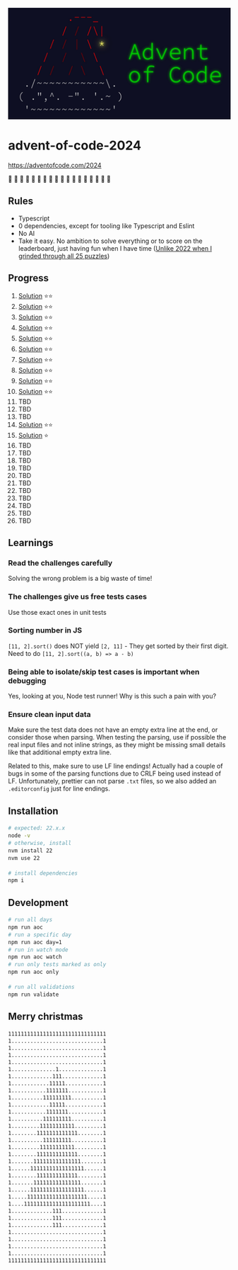 ![advent of code banner](/header.png)

# advent-of-code-2024

https://adventofcode.com/2024

🎅 🎄 🎁 🎅 🎄 🎁 🎅 🎄 🎁 🎅 🎄 🎁 🎅 🎄 🎁 🎅 🎄 🎁

## Rules

- Typescript
- 0 dependencies, except for tooling like Typescript and Eslint
- No AI
- Take it easy. No ambition to solve everything or to score on the leaderboard, just having fun when I have time ([Unlike 2022 when I grinded through all 25 puzzles](https://github.com/andre-brdoch/advent-of-code-2022))

## Progress

1. [Solution](https://github.com/andre-brdoch/advent-of-code-2024/tree/main/day-01) ⭐⭐
2. [Solution](https://github.com/andre-brdoch/advent-of-code-2024/tree/main/day-02) ⭐⭐
3. [Solution](https://github.com/andre-brdoch/advent-of-code-2024/tree/main/day-03) ⭐⭐
4. [Solution](https://github.com/andre-brdoch/advent-of-code-2024/tree/main/day-04) ⭐⭐
5. [Solution](https://github.com/andre-brdoch/advent-of-code-2024/tree/main/day-05) ⭐⭐
6. [Solution](https://github.com/andre-brdoch/advent-of-code-2024/tree/main/day-06) ⭐⭐
7. [Solution](https://github.com/andre-brdoch/advent-of-code-2024/tree/main/day-07) ⭐⭐
8. [Solution](https://github.com/andre-brdoch/advent-of-code-2024/tree/main/day-08) ⭐⭐
9. [Solution](https://github.com/andre-brdoch/advent-of-code-2024/tree/main/day-09) ⭐⭐
10. [Solution](https://github.com/andre-brdoch/advent-of-code-2024/tree/main/day-10) ⭐⭐
11. TBD
12. TBD
13. TBD
14. [Solution](https://github.com/andre-brdoch/advent-of-code-2024/tree/main/day-14) ⭐⭐
15. [Solution](https://github.com/andre-brdoch/advent-of-code-2024/tree/main/day-14) ⭐
16. TBD
17. TBD
18. TBD
19. TBD
20. TBD
21. TBD
22. TBD
23. TBD
24. TBD
25. TBD
26. TBD

## Learnings

### Read the challenges carefully

Solving the wrong problem is a big waste of time!

### The challenges give us free tests cases

Use those exact ones in unit tests

### Sorting number in JS

`[11, 2].sort()` does NOT yield `[2, 11]` - They get sorted by their first digit. Need to do `[11, 2].sort((a, b) => a - b)`

### Being able to isolate/skip test cases is important when debugging

Yes, looking at you, Node test runner! Why is this such a pain with you?

### Ensure clean input data

Make sure the test data does not have an empty extra line at the end, or consider those when parsing. When testing the parsing, use if possible the real input files and not inline strings, as they might be missing small details like that additional empty extra line.

Related to this, make sure to use LF line endings! Actually had a couple of bugs in some of the parsing functions due to CRLF being used instead of LF. Unfortunately, prettier can not parse `.txt` files, so we also added an `.editorconfig` just for line endings.

## Installation

```bash
# expected: 22.x.x
node -v
# otherwise, install
nvm install 22
nvm use 22

# install dependencies
npm i
```

## Development

```bash
# run all days
npm run aoc
# run a specific day
npm run aoc day=1
# run in watch mode
npm run aoc watch
# run only tests marked as only
npm run aoc only

# run all validations
npm run validate
```

## Merry christmas

```
1111111111111111111111111111111
1.............................1
1.............................1
1.............................1
1.............................1
1..............1..............1
1.............111.............1
1............11111............1
1...........1111111...........1
1..........111111111..........1
1............11111............1
1...........1111111...........1
1..........111111111..........1
1.........11111111111.........1
1........1111111111111........1
1..........111111111..........1
1.........11111111111.........1
1........1111111111111........1
1.......111111111111111.......1
1......11111111111111111......1
1........1111111111111........1
1.......111111111111111.......1
1......11111111111111111......1
1.....1111111111111111111.....1
1....111111111111111111111....1
1.............111.............1
1.............111.............1
1.............111.............1
1.............................1
1.............................1
1.............................1
1.............................1
1111111111111111111111111111111
```
